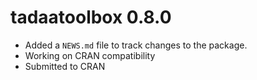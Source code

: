 # tadaatoolbox 0.8.0

* Added a `NEWS.md` file to track changes to the package.
* Working on CRAN compatibility
* Submitted to CRAN
